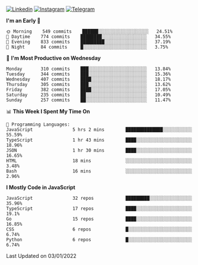 [![Linkedin](https://img.shields.io/badge/-Archie-blue?style=flat-square&labelColor=gray&logo=Linkedin&logoColor=white&link=https://www.linkedin.com/in/archisdi)](https://www.linkedin.com/in/archisdi)
[![Instagram](https://img.shields.io/badge/-@archisdi-orange?style=flat-square&labelColor=gray&logo=Instagram&logoColor=white&link=https://www.instagram.com/archisdi)](https://www.instagram.com/archisdi)
[![Telegram](https://img.shields.io/badge/-aai-informational?style=flat-square&labelColor=gray&logo=telegram&logoColor=white&link=https://t.me/archisdi)](https://t.me/archisdi)

<!--START_SECTION:waka-->
**I'm an Early 🐤** 

```text
🌞 Morning    549 commits    ██████░░░░░░░░░░░░░░░░░░░   24.51% 
🌆 Daytime    774 commits    ████████░░░░░░░░░░░░░░░░░   34.55% 
🌃 Evening    833 commits    █████████░░░░░░░░░░░░░░░░   37.19% 
🌙 Night      84 commits     █░░░░░░░░░░░░░░░░░░░░░░░░   3.75%

```
📅 **I'm Most Productive on Wednesday** 

```text
Monday       310 commits    ███░░░░░░░░░░░░░░░░░░░░░░   13.84% 
Tuesday      344 commits    ███░░░░░░░░░░░░░░░░░░░░░░   15.36% 
Wednesday    407 commits    ████░░░░░░░░░░░░░░░░░░░░░   18.17% 
Thursday     305 commits    ███░░░░░░░░░░░░░░░░░░░░░░   13.62% 
Friday       382 commits    ████░░░░░░░░░░░░░░░░░░░░░   17.05% 
Saturday     235 commits    ██░░░░░░░░░░░░░░░░░░░░░░░   10.49% 
Sunday       257 commits    ██░░░░░░░░░░░░░░░░░░░░░░░   11.47%

```


📊 **This Week I Spent My Time On** 

```text
💬 Programming Languages: 
JavaScript               5 hrs 2 mins        ██████████████░░░░░░░░░░░   55.59% 
TypeScript               1 hr 43 mins        ████░░░░░░░░░░░░░░░░░░░░░   18.96% 
JSON                     1 hr 30 mins        ████░░░░░░░░░░░░░░░░░░░░░   16.65% 
HTML                     18 mins             ░░░░░░░░░░░░░░░░░░░░░░░░░   3.48% 
Bash                     16 mins             ░░░░░░░░░░░░░░░░░░░░░░░░░   2.96%

```

**I Mostly Code in JavaScript** 

```text
JavaScript               32 repos            █████████░░░░░░░░░░░░░░░░   35.96% 
TypeScript               17 repos            ████░░░░░░░░░░░░░░░░░░░░░   19.1% 
Go                       15 repos            ████░░░░░░░░░░░░░░░░░░░░░   16.85% 
CSS                      6 repos             █░░░░░░░░░░░░░░░░░░░░░░░░   6.74% 
Python                   6 repos             █░░░░░░░░░░░░░░░░░░░░░░░░   6.74%

```



 Last Updated on 03/01/2022
<!--END_SECTION:waka-->